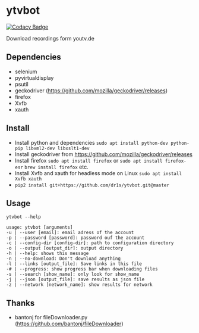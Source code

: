 # ytvbot

[![Codacy Badge](https://api.codacy.com/project/badge/Grade/c19662d802b14473b06a6db8b97f3950)](https://www.codacy.com/app/dr1s/ytvbot?utm_source=github.com&amp;utm_medium=referral&amp;utm_content=dr1s/ytvbot&amp;utm_campaign=Badge_Grade)

Download recordings form youtv.de

## Dependencies
* selenium
* pyvirtualdisplay
* psutil
* geckodriver (https://github.com/mozilla/geckodriver/releases)
* firefox
* Xvfb
* xauth

## Install
* Install python and dependencies
  `sudo apt install python-dev python-pip libxml2-dev libxslt1-dev`
* Install geckodriver from https://github.com/mozilla/geckodriver/releases
* Install firefox
    `sudo apt install firefox` or `sudo apt install firefox-esr`
    `brew install firefox`
    etc.
* Install Xvfb and xauth for headless mode on Linux
    `sudo apt install Xvfb xauth`
* `pip2 install git+https://github.com/dr1s/ytvbot.git@master`

## Usage
    ytvbot --help

    usage: ytvbot [arguments]
    -u | --user [email]: email adress of the account
    -p | --password [password]: password ouf the account
    -c | --config-dir [config-dir]: path to configuration directory
    -o | --output [output_dir]: output directory
    -h | --help: shows this message
    -n | --no-download: Don't download anything
    -l | --links [output_file]: Save links in this file
    -# | --progress: show progress bar when downloading files
    -s | --search [show_name]: only look for show_name
    -j | --json [output_file]: save results as json file
    -z | --network [network_name]: show results for network

## Thanks

* bantonj for fileDownloader.py (https://github.com/bantonj/fileDownloader)
